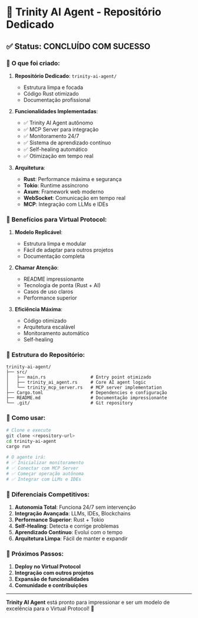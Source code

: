 # 🤖 Trinity AI Agent - Repositório Dedicado

## ✅ **Status: CONCLUÍDO COM SUCESSO**

### 🚀 **O que foi criado:**

1. **Repositório Dedicado**: `trinity-ai-agent/`
   - Estrutura limpa e focada
   - Código Rust otimizado
   - Documentação profissional

2. **Funcionalidades Implementadas**:
   - ✅ Trinity AI Agent autônomo
   - ✅ MCP Server para integração
   - ✅ Monitoramento 24/7
   - ✅ Sistema de aprendizado contínuo
   - ✅ Self-healing automático
   - ✅ Otimização em tempo real

3. **Arquitetura**:
   - **Rust**: Performance máxima e segurança
   - **Tokio**: Runtime assíncrono
   - **Axum**: Framework web moderno
   - **WebSocket**: Comunicação em tempo real
   - **MCP**: Integração com LLMs e IDEs

### 🎯 **Benefícios para Virtual Protocol:**

1. **Modelo Replicável**: 
   - Estrutura limpa e modular
   - Fácil de adaptar para outros projetos
   - Documentação completa

2. **Chamar Atenção**:
   - README impressionante
   - Tecnologia de ponta (Rust + AI)
   - Casos de uso claros
   - Performance superior

3. **Eficiência Máxima**:
   - Código otimizado
   - Arquitetura escalável
   - Monitoramento automático
   - Self-healing

### 📁 **Estrutura do Repositório:**

```
trinity-ai-agent/
├── src/
│   ├── main.rs                 # Entry point otimizado
│   ├── trinity_ai_agent.rs     # Core AI agent logic
│   └── trinity_mcp_server.rs   # MCP server implementation
├── Cargo.toml                  # Dependencies e configuração
├── README.md                   # Documentação impressionante
└── .git/                       # Git repository
```

### 🔧 **Como usar:**

```bash
# Clone e execute
git clone <repository-url>
cd trinity-ai-agent
cargo run

# O agente irá:
# ✅ Inicializar monitoramento
# ✅ Conectar com MCP Server
# ✅ Começar operação autônoma
# ✅ Integrar com LLMs e IDEs
```

### 🌟 **Diferenciais Competitivos:**

1. **Autonomia Total**: Funciona 24/7 sem intervenção
2. **Integração Avançada**: LLMs, IDEs, Blockchains
3. **Performance Superior**: Rust + Tokio
4. **Self-Healing**: Detecta e corrige problemas
5. **Aprendizado Contínuo**: Evolui com o tempo
6. **Arquitetura Limpa**: Fácil de manter e expandir

### 🚀 **Próximos Passos:**

1. **Deploy no Virtual Protocol**
2. **Integração com outros projetos**
3. **Expansão de funcionalidades**
4. **Comunidade e contribuições**

---

**Trinity AI Agent** está pronto para impressionar e ser um modelo de excelência para o Virtual Protocol! 🎉
